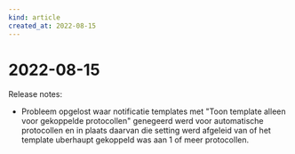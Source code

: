 ```yaml
---
kind: article
created_at: 2022-08-15
---
```


# 2022-08-15

Release notes:

* Probleem opgelost waar notificatie templates met "Toon template alleen voor gekoppelde protocollen" genegeerd werd voor automatische protocollen en in plaats daarvan die setting werd afgeleid van of het template uberhaupt gekoppeld was aan 1 of meer protocollen.
